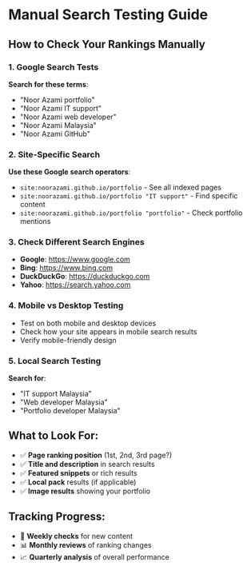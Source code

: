 # Manual Search Testing Guide

## How to Check Your Rankings Manually

### 1. Google Search Tests
**Search for these terms**:
- "Noor Azami portfolio"
- "Noor Azami IT support"
- "Noor Azami web developer"
- "Noor Azami Malaysia"
- "Noor Azami GitHub"

### 2. Site-Specific Search
**Use these Google search operators**:
- `site:noorazami.github.io/portfolio` - See all indexed pages
- `site:noorazami.github.io/portfolio "IT support"` - Find specific content
- `site:noorazami.github.io/portfolio "portfolio"` - Check portfolio mentions

### 3. Check Different Search Engines
- **Google**: https://www.google.com
- **Bing**: https://www.bing.com
- **DuckDuckGo**: https://duckduckgo.com
- **Yahoo**: https://search.yahoo.com

### 4. Mobile vs Desktop Testing
- Test on both mobile and desktop devices
- Check how your site appears in mobile search results
- Verify mobile-friendly design

### 5. Local Search Testing
**Search for**:
- "IT support Malaysia"
- "Web developer Malaysia"
- "Portfolio developer Malaysia"

## What to Look For:
- ✅ **Page ranking position** (1st, 2nd, 3rd page?)
- ✅ **Title and description** in search results
- ✅ **Featured snippets** or rich results
- ✅ **Local pack** results (if applicable)
- ✅ **Image results** showing your portfolio

## Tracking Progress:
- 📅 **Weekly checks** for new content
- 📊 **Monthly reviews** of ranking changes
- 📈 **Quarterly analysis** of overall performance 
